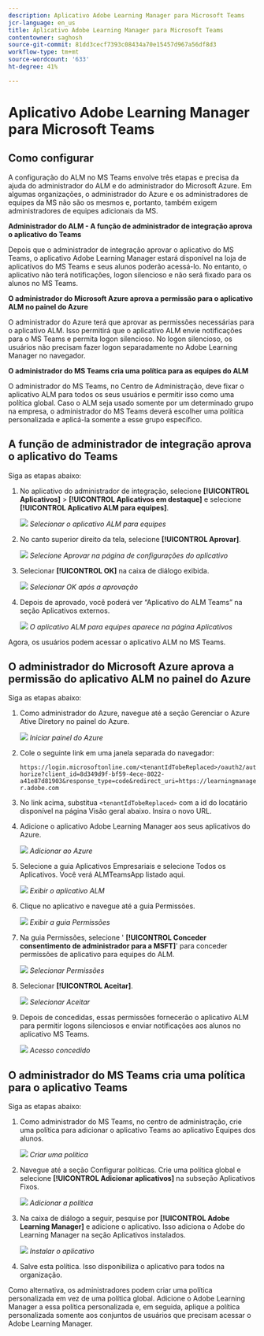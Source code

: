 ```yaml
---
description: Aplicativo Adobe Learning Manager para Microsoft Teams
jcr-language: en_us
title: Aplicativo Adobe Learning Manager para Microsoft Teams
contentowner: saghosh
source-git-commit: 81dd3cecf7393c08434a70e15457d967a56df8d3
workflow-type: tm+mt
source-wordcount: '633'
ht-degree: 41%

---
```



# Aplicativo Adobe Learning Manager para Microsoft Teams

## Como configurar

A configuração do ALM no MS Teams envolve três etapas e precisa da ajuda do administrador do ALM e do administrador do Microsoft Azure. Em algumas organizações, o administrador do Azure e os administradores de equipes da MS não são os mesmos e, portanto, também exigem administradores de equipes adicionais da MS.

**Administrador do ALM - A função de administrador de integração aprova o aplicativo do Teams**

Depois que o administrador de integração aprovar o aplicativo do MS Teams, o aplicativo Adobe Learning Manager estará disponível na loja de aplicativos do MS Teams e seus alunos poderão acessá-lo. No entanto, o aplicativo não terá notificações, logon silencioso e não será fixado para os alunos no MS Teams.

**O administrador do Microsoft Azure aprova a permissão para o aplicativo ALM no painel do Azure**

O administrador do Azure terá que aprovar as permissões necessárias para o aplicativo ALM. Isso permitirá que o aplicativo ALM envie notificações para o MS Teams e permita logon silencioso. No logon silencioso, os usuários não precisam fazer logon separadamente no Adobe Learning Manager no navegador.

**O administrador do MS Teams cria uma política para as equipes do ALM**

O administrador do MS Teams, no Centro de Administração, deve fixar o aplicativo ALM para todos os seus usuários e permitir isso como uma política global. Caso o ALM seja usado somente por um determinado grupo na empresa, o administrador do MS Teams deverá escolher uma política personalizada e aplicá-la somente a esse grupo específico.

## A função de administrador de integração aprova o aplicativo do Teams

Siga as etapas abaixo:

1. No aplicativo do administrador de integração, selecione **[!UICONTROL Aplicativos]** > **[!UICONTROL Aplicativos em destaque]** e selecione **[!UICONTROL Aplicativo ALM para equipes]**.

   ![](assets/featuredapps.jpg)
   *Selecionar o aplicativo ALM para equipes*

1. No canto superior direito da tela, selecione **[!UICONTROL Aprovar]**.

   ![](assets/integration_admin_approval_form.jpg)
   *Selecione Aprovar na página de configurações do aplicativo*

1. Selecionar **[!UICONTROL OK]** na caixa de diálogo exibida.

   ![](assets/integration_admin_approved_dialog_box.jpg)
   *Selecionar OK após a aprovação*

1. Depois de aprovado, você poderá ver “Aplicativo do ALM Teams” na seção Aplicativos externos.

   ![](assets/integration_admin_external_apps.jpg)
   *O aplicativo ALM para equipes aparece na página Aplicativos*

Agora, os usuários podem acessar o aplicativo ALM no MS Teams.

## O administrador do Microsoft Azure aprova a permissão do aplicativo ALM no painel do Azure

Siga as etapas abaixo:

1. Como administrador do Azure, navegue até a seção Gerenciar o Azure Ative Diretory no painel do Azure.

   ![](assets/microsoft_azure.jpg)
   *Iniciar painel do Azure*

1. Cole o seguinte link em uma janela separada do navegador:

   `https://login.microsoftonline.com/<tenantIdTobeReplaced>/oauth2/authorize?client_id=8d349d9f-bf59-4ece-8022-a41e87d81903&response_type=code&redirect_uri=https://learningmanager.adobe.com`

1. No link acima, substitua `<tenantIdTobeReplaced>` com a id do locatário disponível na página Visão geral abaixo. Insira o novo URL.

1. Adicione o aplicativo Adobe Learning Manager aos seus aplicativos do Azure.

   ![](assets/microsoft_azure_dashboard.jpg)
   *Adicionar ao Azure*

1. Selecione a guia Aplicativos Empresariais e selecione Todos os Aplicativos. Você verá ALMTeamsApp listado aqui.

   ![](assets/microsoft_azure_enterprise_applications.jpg)
   *Exibir o aplicativo ALM*

1. Clique no aplicativo e navegue até a guia Permissões.

   ![](assets/microsoft_azure_ALMTeamsNonProdApp.jpg)
   *Exibir a guia Permissões*

1. Na guia Permissões, selecione &#39; **[!UICONTROL Conceder consentimento de administrador para a MSFT]**&#39; para conceder permissões de aplicativo para equipes do ALM.

   ![](assets/microsoft_azure_ALMTeamsNonProdApp_permissions.jpg)
   *Selecionar Permissões*

1. Selecionar **[!UICONTROL Aceitar]**.

   ![](assets/microsoft_azure_ALMTeamsNonProdApp_permission_request.jpg)
   *Selecionar Aceitar*

1. Depois de concedidas, essas permissões fornecerão o aplicativo ALM para permitir logons silenciosos e enviar notificações aos alunos no aplicativo MS Teams.

   ![](assets/microsoft_azure_ALMTeamsNonProdApp_permission_request_granted.jpg)
   *Acesso concedido*

## O administrador do MS Teams cria uma política para o aplicativo Teams

Siga as etapas abaixo:

1. Como administrador do MS Teams, no centro de administração, crie uma política para adicionar o aplicativo Teams ao aplicativo Equipes dos alunos.

   ![](assets/microsoft_teams_admin_center.png)
   *Criar uma política*

1. Navegue até a seção Configurar políticas. Crie uma política global e selecione **[!UICONTROL Adicionar aplicativos]** na subseção Aplicativos Fixos.

   ![](assets/microsoft_teams_admin_center_add_installed_apps.png)
   *Adicionar a política*

1. Na caixa de diálogo a seguir, pesquise por **[!UICONTROL Adobe Learning Manager]** e adicione o aplicativo. Isso adiciona o Adobe do Learning Manager na seção Aplicativos instalados.

   ![](assets/microsoft_teams_admin_center_installed_apps.png)
   *Instalar o aplicativo*

1. Salve esta política. Isso disponibiliza o aplicativo para todos na organização.

Como alternativa, os administradores podem criar uma política personalizada em vez de uma política global. Adicione o Adobe Learning Manager a essa política personalizada e, em seguida, aplique a política personalizada somente aos conjuntos de usuários que precisam acessar o Adobe Learning Manager.
